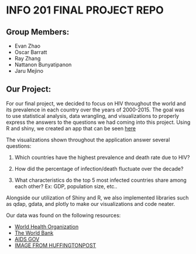 # INFO 201 FINAL PROJECT REPO

## Group Members:
  * Evan Zhao
  * Oscar Barratt
  * Ray Zhang
  * Nattanon Bunyatipanon
  * Jaru Mejino

## Our Project:
For our final project, we decided to focus on HIV throughout the world and its prevalence in each country over the years of 2000-2015. The goal was to use statistical analysis, data wrangling, and visualizations to properly express the answers to the questions we had coming into this project.
Using R and shiny, we created an app that can be seen [here](https://rayz2007.shinyapps.io/AIDS/)

The visualizations shown throughout the application answer several questions:

  1. Which countries have the highest prevalence and death rate due to HIV?

  2. How did the percentage of infection/death fluctuate over the decade?

  3. What characteristics do the top 5 most infected countries share among each other? Ex: GDP, population size, etc..




Alongside our utilization of Shiny and R, we also implemented libraries such as qdap, gdata, and plotly to make our visualizations and code neater.

Our data was found on the following resources:
  * [World Health Organization](http://apps.who.int/gho/data/node.main.620?lang=en)
  * [The World Bank](http://data.worldbank.org/data-catalog/GDP-ranking-table)
  * [AIDS GOV](https://www.aids.gov/)
  * [IMAGE FROM HUFFINGTONPOST](http://www.huffingtonpost.com%2Frenato-barucco%2Fhivaids-nyc_b_4170266.html)
